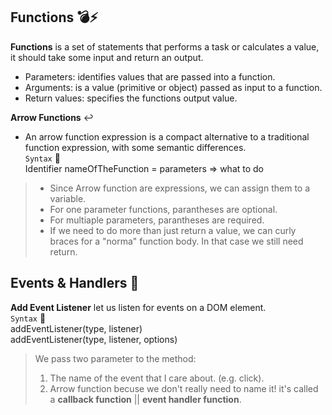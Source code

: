 ## Functions :bomb::zap:
**Functions** is a set of statements that performs a task or calculates a value, it should take some input and return an output.
- Parameters: identifies values that are passed into a function.
- Arguments: is a value (primitive or object) passed as input to a function.
- Return values: specifies the functions output value.

**Arrow Functions** :leftwards_arrow_with_hook:
- An arrow function expression is a compact alternative to a traditional function expression, with some semantic differences.
<br/>`Syntax` :microscope:
<br/>Identifier nameOfTheFunction = parameters => what to do

> - Since Arrow function are expressions, we can assign them to a variable.
> - For one parameter functions, parantheses are optional.
> - For multiaple parameters, parantheses are required.
> - If we need to do more than just return a value, we can curly braces for a "norma" function body. In that case we still need return. 

## Events & Handlers :saxophone:
**Add Event Listener** let us listen for events on a DOM element. 
<br/>`Syntax` :microscope:
<br/>addEventListener(type, listener)
<br/>addEventListener(type, listener, options)
> We pass two parameter to the method:
>   1. The name of the event that I care about. (e.g. click).
>   2. Arrow function becuse we don't really need to name it! it's called a **callback function** || **event handler function**. 

